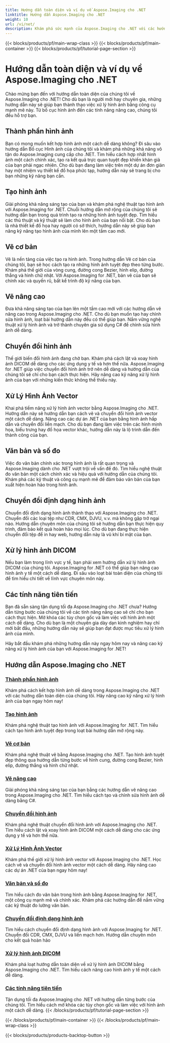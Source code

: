 ```yaml
---
title: Hướng dẫn toàn diện và ví dụ về Aspose.Imaging cho .NET
linktitle: Hướng dẫn Aspose.Imaging cho .NET
weight: 10
url: /vi/net/
description: Khám phá sức mạnh của Aspose.Imaging cho .NET với các hướng dẫn chuyên sâu của chúng tôi. Từ bố cục hình ảnh đến các tính năng nâng cao, hãy nâng cao kỹ năng và nâng cao trò chơi xử lý hình ảnh của bạn.
---
```


{{< blocks/products/pf/main-wrap-class >}}
{{< blocks/products/pf/main-container >}}
{{< blocks/products/pf/tutorial-page-section >}}

# Hướng dẫn toàn diện và ví dụ về Aspose.Imaging cho .NET


Chào mừng bạn đến với hướng dẫn toàn diện của chúng tôi về Aspose.Imaging cho .NET! Cho dù bạn là người mới hay chuyên gia, những hướng dẫn này sẽ giúp bạn thành thạo việc xử lý hình ảnh bằng công cụ mạnh mẽ này. Từ bố cục hình ảnh đến các tính năng nâng cao, chúng tôi đều hỗ trợ bạn.

## Thành phần hình ảnh

Bạn có mong muốn kết hợp hình ảnh một cách dễ dàng không? Đi sâu vào hướng dẫn Bố cục Hình ảnh của chúng tôi và khám phá những khả năng vô tận do Aspose.Imaging cung cấp cho .NET. Tìm hiểu cách hợp nhất hình ảnh một cách chính xác, tạo ra kết quả trực quan tuyệt đẹp khiến khán giả của bạn phải ngạc nhiên. Cho dù bạn đang làm việc trên một dự án đơn giản hay một nhiệm vụ thiết kế đồ họa phức tạp, hướng dẫn này sẽ trang bị cho bạn những kỹ năng bạn cần.

## Tạo hình ảnh

Giải phóng khả năng sáng tạo của bạn và khám phá nghệ thuật tạo hình ảnh với Aspose.Imaging for .NET. Chuỗi hướng dẫn mở rộng của chúng tôi sẽ hướng dẫn bạn trong quá trình tạo ra những hình ảnh tuyệt đẹp. Tìm hiểu các thủ thuật và kỹ thuật sẽ làm cho hình ảnh của bạn nổi bật. Cho dù bạn là nhà thiết kế đồ họa hay người có sở thích, hướng dẫn này sẽ giúp bạn nâng kỹ năng tạo hình ảnh của mình lên một tầm cao mới.

## Vẽ cơ bản

Vẽ là nền tảng của việc tạo ra hình ảnh. Trong hướng dẫn Vẽ cơ bản của chúng tôi, bạn sẽ học cách tạo ra những hình ảnh tuyệt đẹp theo từng bước. Khám phá thế giới của vòng cung, đường cong Bezier, hình elip, đường thẳng và hình chữ nhật. Với Aspose.Imaging for .NET, bản vẽ của bạn sẽ chính xác và quyến rũ, bất kể trình độ kỹ năng của bạn.

## Vẽ nâng cao

Đưa khả năng sáng tạo của bạn lên một tầm cao mới với các hướng dẫn vẽ nâng cao trong Aspose.Imaging cho .NET. Cho dù bạn muốn tạo hay chỉnh sửa hình ảnh, loạt bài hướng dẫn này đều có thể giúp bạn. Nắm vững nghệ thuật xử lý hình ảnh và trở thành chuyên gia sử dụng C# để chỉnh sửa hình ảnh dễ dàng.

## Chuyển đổi hình ảnh

Thế giới biến đổi hình ảnh đang chờ bạn. Khám phá cách lật và xoay hình ảnh DICOM dễ dàng cho các ứng dụng y tế và hơn thế nữa. Aspose.Imaging for .NET giúp việc chuyển đổi hình ảnh trở nên dễ dàng và hướng dẫn của chúng tôi sẽ chỉ cho bạn cách thực hiện. Hãy nâng cao kỹ năng xử lý hình ảnh của bạn với những kiến thức không thể thiếu này.

## Xử Lý Hình Ảnh Vector

Khai phá tiềm năng xử lý hình ảnh vector bằng Aspose.Imaging cho .NET. Hướng dẫn này sẽ hướng dẫn bạn cách vẽ và chuyển đổi hình ảnh vector một cách dễ dàng. Nâng cao các dự án .NET của bạn bằng hình ảnh hấp dẫn và chuyển đổi liền mạch. Cho dù bạn đang làm việc trên các hình minh họa, biểu trưng hay đồ họa vector khác, hướng dẫn này là lộ trình dẫn đến thành công của bạn.

## Văn bản và số đo

Việc đo văn bản chính xác trong hình ảnh là rất quan trọng và Aspose.Imaging dành cho .NET vượt trội về vấn đề đó. Tìm hiểu nghệ thuật đo văn bản một cách chính xác và hiệu quả với hướng dẫn của chúng tôi. Khám phá các kỹ thuật và công cụ mạnh mẽ để đảm bảo văn bản của bạn xuất hiện hoàn hảo trong hình ảnh.

## Chuyển đổi định dạng hình ảnh

Chuyển đổi định dạng hình ảnh thành thạo với Aspose.Imaging cho .NET. Chuyển đổi các loại tệp như CDR, CMX, DJVU, v.v. mà không gặp trở ngại nào. Hướng dẫn chuyên môn của chúng tôi sẽ hướng dẫn bạn thực hiện quy trình, đảm bảo kết quả hoàn hảo mọi lúc. Cho dù bạn đang thực hiện chuyển đổi tệp để in hay web, hướng dẫn này là vũ khí bí mật của bạn.

## Xử lý hình ảnh DICOM

Nếu bạn làm trong lĩnh vực y tế, bạn phải xem hướng dẫn xử lý hình ảnh DICOM của chúng tôi. Aspose.Imaging for .NET có thể giúp bạn nâng cao hình ảnh y tế một cách dễ dàng. Đi sâu vào loạt bài toàn diện của chúng tôi để tìm hiểu chi tiết về lĩnh vực chuyên môn này.

## Các tính năng tiên tiến

Bạn đã sẵn sàng tận dụng tối đa Aspose.Imaging cho .NET chưa? Hướng dẫn từng bước của chúng tôi về các tính năng nâng cao sẽ chỉ cho bạn cách thực hiện. Mở khóa các tùy chọn gốc và làm việc với hình ảnh một cách dễ dàng. Cho dù bạn là một chuyên gia dày dạn kinh nghiệm hay chỉ mới bắt đầu, những hướng dẫn này sẽ giúp bạn đạt được mục tiêu xử lý hình ảnh của mình.

Hãy bắt đầu khám phá những hướng dẫn này ngay hôm nay và nâng cao kỹ năng xử lý hình ảnh của bạn với Aspose.Imaging for .NET!
## Hướng dẫn Aspose.Imaging cho .NET
### [Thành phần hình ảnh](./image-composition/)
Khám phá cách kết hợp hình ảnh dễ dàng trong Aspose.Imaging cho .NET với các hướng dẫn toàn diện của chúng tôi. Hãy nâng cao kỹ năng xử lý hình ảnh của bạn ngay hôm nay!
### [Tạo hình ảnh](./image-creation/)
Khám phá nghệ thuật tạo hình ảnh với Aspose.Imaging for .NET. Tìm hiểu cách tạo hình ảnh tuyệt đẹp trong loạt bài hướng dẫn mở rộng này.
### [Vẽ cơ bản](./basic-drawing/)
Khám phá nghệ thuật vẽ bằng Aspose.Imaging cho .NET. Tạo hình ảnh tuyệt đẹp thông qua hướng dẫn từng bước về hình cung, đường cong Bezier, hình elip, đường thẳng và hình chữ nhật.
### [Vẽ nâng cao](./advanced-drawing/)
Giải phóng khả năng sáng tạo của bạn bằng các hướng dẫn vẽ nâng cao trong Aspose.Imaging cho .NET. Tìm hiểu cách tạo và chỉnh sửa hình ảnh dễ dàng bằng C#.
### [Chuyển đổi hình ảnh](./image-transformation/)
Khám phá nghệ thuật chuyển đổi hình ảnh với Aspose.Imaging cho .NET. Tìm hiểu cách lật và xoay hình ảnh DICOM một cách dễ dàng cho các ứng dụng y tế và hơn thế nữa.
### [Xử Lý Hình Ảnh Vector](./vector-image-processing/)
Khám phá thế giới xử lý hình ảnh vector với Aspose.Imaging cho .NET. Học cách vẽ và chuyển đổi hình ảnh vector một cách dễ dàng. Hãy nâng cao các dự án .NET của bạn ngay hôm nay!
### [Văn bản và số đo](./text-and-measurements/)
Tìm hiểu cách đo văn bản trong hình ảnh bằng Aspose.Imaging for .NET, một công cụ mạnh mẽ và chính xác. Khám phá các hướng dẫn để nắm vững các kỹ thuật đo lường văn bản.
### [Chuyển đổi định dạng hình ảnh](./image-format-conversion/)
Tìm hiểu cách chuyển đổi định dạng hình ảnh với Aspose.Imaging for .NET. Chuyển đổi CDR, CMX, DJVU và liền mạch hơn. Hướng dẫn chuyên môn cho kết quả hoàn hảo
### [Xử lý hình ảnh DICOM](./dicom-image-processing/)
Khám phá loạt hướng dẫn toàn diện về xử lý hình ảnh DICOM bằng Aspose.Imaging cho .NET. Tìm hiểu cách nâng cao hình ảnh y tế một cách dễ dàng.
### [Các tính năng tiên tiến](./advanced-features/)
Tận dụng tối đa Aspose.Imaging cho .NET với hướng dẫn từng bước của chúng tôi. Tìm hiểu cách mở khóa các tùy chọn gốc và làm việc với hình ảnh một cách dễ dàng.
{{< /blocks/products/pf/tutorial-page-section >}}

{{< /blocks/products/pf/main-container >}}
{{< /blocks/products/pf/main-wrap-class >}}

{{< blocks/products/products-backtop-button >}}

